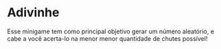 # Adivinhe
Esse minigame tem como principal objetivo gerar um número aleatório, e cabe a você acerta-lo na menor menor quantidade de chutes possível!
